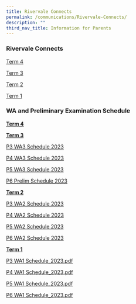 ```yaml
---
title: Rivervale Connects
permalink: /communications/Rivervale-Connects/
description: ""
third_nav_title: Information for Parents
---
```

### Rivervale Connects

[Term 4](/files/Communications/Rivervale%20Connects/2023%20t4%20rivervale%20connects.pdf)

[Term 3](/files/Communications/Rivervale%20Connects/rivervale%20connects_t3%202023.pdf)

[Term 2](/files/Communications/Rivervale%20Connects/2023%20t2%20rivervale%20connects.pdf)

[Term 1](/files/Communications/Rivervale%20Connects/2023%20T1%20Rivervale%20Connects.pdf) 


### WA and Preliminary Examination Schedule

**<u>Term 4</u>**



**<u>Term 3</u>** 

[P3 WA3 Schedule 2023](/files/Communications/Rivervale%20Connects/p3%20wa3%20schedule_2023.pdf)

[P4 WA3 Schedule 2023](/files/Communications/Rivervale%20Connects/p4%20wa3%20schedule_2023.pdf)

[P5 WA3 Schedule 2023](/files/Communications/Rivervale%20Connects/p5%20wa3%20schedule_2023.pdf)

[P6 Prelim Schedule 2023](/files/Communications/Rivervale%20Connects/p6%20prelim%20schedule_2023.pdf)


**<u>Term 2</u>** 

[P3 WA2 Schedule 2023](/files/Communications/Rivervale%20Connects/p3%20wa2%20schedule_2023.pdf)

[P4 WA2 Schedule 2023](/files/Communications/Rivervale%20Connects/p4%20wa2%20schedule_2023.pdf)

[P5 WA2 Schedule 2023](/files/Communications/Rivervale%20Connects/p5%20wa2%20schedule_2023.pdf)

[P6 WA2 Schedule 2023](/files/Communications/Rivervale%20Connects/p6%20wa2%20schedule_2023.pdf)

**<u>Term 1</u>**  

[P3 WA1 Schedule\_2023.pdf](/files/Communications/Rivervale%20Connects/P3%20WA1%20Schedule_2023.pdf)<br>

[P4 WA1 Schedule\_2023.pdf](/files/Communications/Rivervale%20Connects/P4%20WA1%20Schedule_2023.pdf)<br>

[P5 WA1 Schedule\_2023.pdf](/files/Communications/Rivervale%20Connects/P5%20WA1%20Schedule_2023.pdf) <br>

[P6 WA1 Schedule\_2023.pdf](/files/Communications/Rivervale%20Connects/P6%20WA1%20Schedule_2023.pdf)